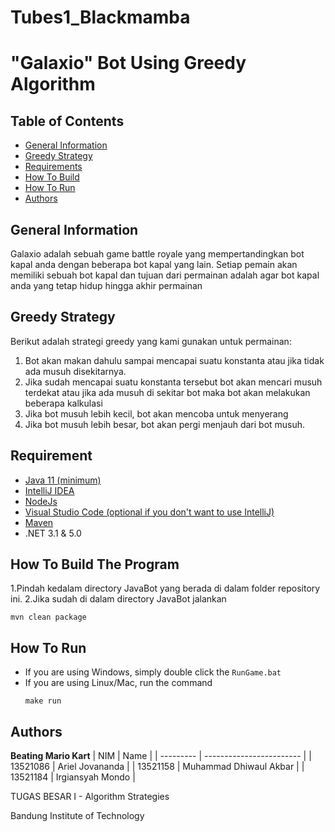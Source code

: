 # Tubes1_Blackmamba
# "Galaxio" Bot Using Greedy Algorithm

## Table of Contents
- [General Information](#general-information)
- [Greedy Strategy](#greedy-strategy)
- [Requirements](#requirement)
- [How To Build](#how-to-build)
- [How To Run](#how-to-run)
- [Authors](#authors)

## General Information
Galaxio adalah sebuah game battle royale yang mempertandingkan bot kapal anda dengan beberapa bot kapal yang lain. Setiap pemain akan memiliki sebuah bot kapal dan tujuan dari permainan adalah agar bot kapal anda yang tetap hidup hingga akhir permainan

## Greedy Strategy
Berikut adalah strategi greedy yang kami gunakan untuk permainan:
1. Bot akan makan dahulu sampai mencapai suatu konstanta atau jika tidak ada musuh disekitarnya.
2. Jika sudah mencapai suatu konstanta tersebut bot akan mencari musuh terdekat atau jika ada musuh di sekitar bot maka bot akan melakukan beberapa kalkulasi
3. Jika bot musuh lebih kecil, bot akan mencoba untuk menyerang
4. Jika bot musuh lebih besar, bot akan pergi menjauh dari bot musuh.


## Requirement
- [Java 11 (minimum)](https://www.oracle.com/java/technologies/downloads/#java8)
- [IntelliJ  IDEA](https://www.jetbrains.com/idea/)
- [NodeJs](https://nodejs.org/en/download/)
- [Visual Studio Code (optional if you don't want to use IntelliJ)](https://code.visualstudio.com/)
- [Maven](https://maven.apache.org/)
- .NET 3.1 & 5.0


## How To Build The Program
1.Pindah kedalam directory JavaBot yang berada di dalam folder repository ini.
2.Jika sudah di dalam directory JavaBot jalankan 
```
mvn clean package
```

## How To Run
- If you are using Windows, simply double click the ```RunGame.bat```
- If you are using Linux/Mac, run the command
    ```
    make run
    ```

## Authors

<b>Beating Mario Kart</b>
| NIM       | Name                     |
| --------- | ------------------------ |
| 13521086  | Ariel Jovananda          |
| 13521158  | Muhammad Dhiwaul Akbar   |
| 13521184  | Irgiansyah Mondo         |

TUGAS BESAR I - Algorithm Strategies

Bandung Institute of Technology
